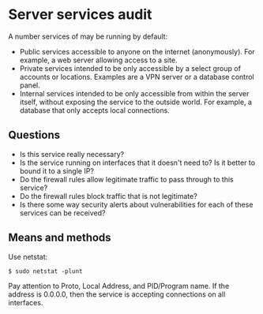 # Server services audit

A number services of may be running by default:

* Public services accessible to anyone on the internet (anonymously). For example, a web server allowing access to a site.
* Private services intended to be only accessible by a select group of accounts or locations. Examples are a VPN server or a database control panel.
* Internal services intended to be only accessible from within the server itself, without exposing the service to the outside world. For example, a database that only accepts local connections.

## Questions

* Is this service really necessary?
* Is the service running on interfaces that it doesn't need to? Is it better to bound it to a single IP?
* Do the firewall rules allow legitimate traffic to pass through to this service?
* Do the firewall rules block traffic that is not legitimate?
* Is there some way security alerts about vulnerabilities for each of these services can be received?

## Means and methods

Use netstat:

    $ sudo netstat -plunt

Pay attention to Proto, Local Address, and PID/Program name. If the address is 0.0.0.0, then the service is accepting connections on all interfaces. 